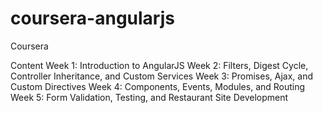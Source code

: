 # coursera-angularjs
Coursera

Content
Week 1: Introduction to AngularJS
Week 2: Filters, Digest Cycle, Controller Inheritance, and Custom Services
Week 3: Promises, Ajax, and Custom Directives
Week 4: Components, Events, Modules, and Routing
Week 5: Form Validation, Testing, and Restaurant Site Development

